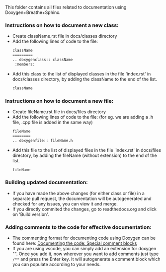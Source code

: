 This folder contains all files related to documentation using Doxygen+Breathe+Sphinx.

### Instructions on how to document a new class:
- Create className.rst file in docs/classes directory
- Add the following lines of code to the file:
  ```bash
  className
  =========
  .. doxygenclass:: className
   :members:
  ```
- Add this class to the list of displayed classes in the file 'index.rst' in docs/classes directory, by adding the className to the end of the list.
  ```bash
  className
  ```

 ### Instructions on how to document a new file:
- Create fileName.rst file in docs/files directory
- Add the following lines of code to the file: (for eg. we are adding a .h file, .cpp file is added in the same way)
  ```bash
  fileName
  ========
  .. doxygenfile:: fileName.h
  ```
- Add this file to the list of displayed files in the file 'index.rst' in docs/files directory, by adding the fileName (without extension) to the end of the list.
  ```bash
  fileName
  ```

### Building updated documentation:
- If you have made the above changes (for either class or file) in a separate pull request, the documentation will be autogenerated and checked for any issues, you can view it and merge.
- If you directly commited the changes, go to readthedocs.org and click on 'Build version'.

### Adding comments to the code for effective documentation:
- The commenting format for documenting code using Doxygen can be found here: [Documenting the code: Special comment blocks](https://www.doxygen.nl/manual/docblocks.html)
- If you are using vscode, you can simply add an extension for doxygen "". Once you add it, now wherever you want to add comments just type `/**` and press the Enter key. It will autogenerate a comment block which you can populate according to your needs.
